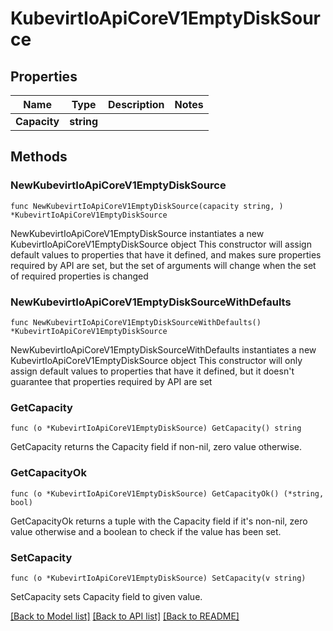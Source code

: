 # KubevirtIoApiCoreV1EmptyDiskSource

## Properties

Name | Type | Description | Notes
------------ | ------------- | ------------- | -------------
**Capacity** | **string** |  | 

## Methods

### NewKubevirtIoApiCoreV1EmptyDiskSource

`func NewKubevirtIoApiCoreV1EmptyDiskSource(capacity string, ) *KubevirtIoApiCoreV1EmptyDiskSource`

NewKubevirtIoApiCoreV1EmptyDiskSource instantiates a new KubevirtIoApiCoreV1EmptyDiskSource object
This constructor will assign default values to properties that have it defined,
and makes sure properties required by API are set, but the set of arguments
will change when the set of required properties is changed

### NewKubevirtIoApiCoreV1EmptyDiskSourceWithDefaults

`func NewKubevirtIoApiCoreV1EmptyDiskSourceWithDefaults() *KubevirtIoApiCoreV1EmptyDiskSource`

NewKubevirtIoApiCoreV1EmptyDiskSourceWithDefaults instantiates a new KubevirtIoApiCoreV1EmptyDiskSource object
This constructor will only assign default values to properties that have it defined,
but it doesn't guarantee that properties required by API are set

### GetCapacity

`func (o *KubevirtIoApiCoreV1EmptyDiskSource) GetCapacity() string`

GetCapacity returns the Capacity field if non-nil, zero value otherwise.

### GetCapacityOk

`func (o *KubevirtIoApiCoreV1EmptyDiskSource) GetCapacityOk() (*string, bool)`

GetCapacityOk returns a tuple with the Capacity field if it's non-nil, zero value otherwise
and a boolean to check if the value has been set.

### SetCapacity

`func (o *KubevirtIoApiCoreV1EmptyDiskSource) SetCapacity(v string)`

SetCapacity sets Capacity field to given value.



[[Back to Model list]](../README.md#documentation-for-models) [[Back to API list]](../README.md#documentation-for-api-endpoints) [[Back to README]](../README.md)


